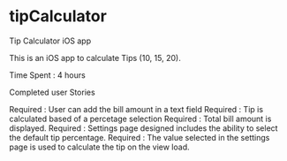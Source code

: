 # tipCalculator
Tip Calculator iOS app

This is an iOS app to calculate Tips (10, 15, 20).

Time Spent : 4 hours

Completed user Stories

Required : User can add the bill amount in a text field 
Required : Tip is calculated based of a percetage selection
Required : Total bill amount is displayed.
Required : Settings page designed includes the ability to select the default tip percentage.
Required : The value selected in the settings page is used to calculate the tip on the view load.
